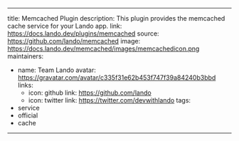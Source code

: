 
---
title: Memcached Plugin
description: This plugin provides the memcached cache service for your Lando app.
link: https://docs.lando.dev/plugins/memcached
source: https://github.com/lando/memcached
image: https://docs.lando.dev/memcached/images/memcachedicon.png
maintainers:
  - name: Team Lando
    avatar: https://gravatar.com/avatar/c335f31e62b453f747f39a84240b3bbd
    links:
      - icon: github
        link: https://github.com/lando
      - icon: twitter
        link: https://twitter.com/devwithlando
tags:
  - service
  - official
  - cache
---

